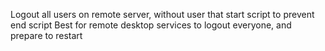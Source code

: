 Logout all users on remote server, without user that start script to prevent end script
Best for remote desktop services to logout everyone, and prepare to restart
